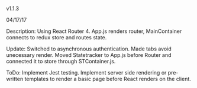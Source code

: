 v1.1.3

04/17/17

Description: Using React Router 4. App.js renders router, MainContainer connects to redux store and routes state.

Update: Switched to asynchronous authentication. Made tabs avoid unecessary render. Moved Statetracker to App.js before Router and connected it to store through STContainer.js.

ToDo: Implement Jest testing. Implement server side rendering or pre-written templates to render a basic page before React renders on the client.